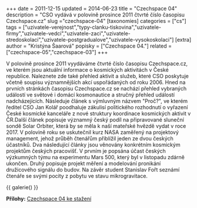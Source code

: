 +++
date = 2011-12-15
updated = 2014-06-23
title = "Czechspace 04"
description = "CSO vydává v polovině prosince 2011 čtvrté číslo časopisu Czechspace.cz"
slug ="czechspace-04"
[taxonomies]
categories = ["cs"]
tags = ["uzivatele-verejnost","typy-clanku-tiskovina","uzivatele-firmy","uzivatele-vedci","uzivatele-zaci","uzivatele-stredoskolaci","uzivatele-postgradualove","uzivatele-vysokoskolaci"]
[extra]
author = "Kristýna Šaarová"
popisky = ["Czechspace 04."]
related = ["czechspace-05","czechspace-03"]
+++

V polovině prosince 2011 vyydáváme čtvrté číslo časopisu Czechspace.cz, ve kterém jsou aktuální informace o kosmických aktivitách v České republice. Naleznete zde také přehled aktivit a služeb, které CSO poskytuje včetně soupisu významnějších akcí uspořádaných od roku 2006. Hned na prvních stránkách časopisu Czechspace.cz se nachází přehled vybraných událostí ve světové i domácí kosmonautice a stručný přehled událostí nadcházejících. Následuje článek s výmluvným názvem "Proč?", ve kterém ředitel CSO Jan Kolář poodhaluje zákulisí politického rozhodnutí o vyřazení České kosmické kanceláře z nové struktury koordinace kosmických aktivit v ČR.Další článek popisuje významný český podíl na připravované sluneční sondě Solar Orbiter, která by se měla k naší mateřské hvězdě vydat v roce 2017. V polovině roku se uskutečnil kurz NASA zaměřený na projektový management, jehož průběh čtenářům přiblížil jeden ze dvou českých účastníků. Dva následující články jsou věnovány konkrétním kosmickým projektům českých pracovišť. V prvním je popsána účast českých výzkumných týmu na experimentu Mars 500, který byl v listopadu zdárně ukončen. Druhý popisuje projekt měření a modelování pronikání družicového signálu do budov. Na závěr student Stanislav Fořt seznámí čtenáře se svými pocity z pobytu ve stavu mikrogravitace.

{{ galerie() }}

**Přílohy:**
[Czechspace 04 ke stažení]

[Czechspace 04 ke stažení]: czechspace.cz04-web.pdf
